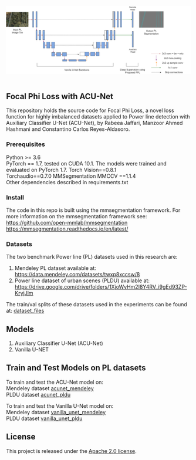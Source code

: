 <div align="center">
  <img src="acunet.png" width="600"/>
</div>
<br />



## Focal Phi Loss with ACU-Net

This repository holds the source code for Focal Phi Loss, a novel loss function for highly imbalanced datasets applied to Power line detection with Auxiliary Classifier U-Net (ACU-Net), by Rabeea Jaffari, Manzoor Ahmed Hashmani and Constantino Carlos Reyes-Aldasoro.


### Prerequisites
Python >= 3.6  
PyTorch == 1.7, tested on CUDA 10.1. The models were trained and evaluated on PyTorch 1.7.
Torch Vision==0.8.1  
Torchaudio==0.7.0
MMSegmentation
MMCCV ==1.1.4  
Other dependencies described in requirements.txt  

### Install
The code in this repo is built using the mmsegmentation framework. For more information on the mmsegmentation framework see:  
https://github.com/open-mmlab/mmsegmentation  
https://mmsegmentation.readthedocs.io/en/latest/  

### Datasets
The two benchmark Power line (PL) datasets used in this research are:
1. Mendeley PL dataset available at: https://data.mendeley.com/datasets/twxp8xccsw/8  
2. Power line dataset of urban scenes (PLDU) available at: https://drive.google.com/drive/folders/1XjoWvHm2I8Y4RV_i9gEd93ZP-KryjJlm  

The train/val splits of these datasets used in the experiments can be found at: [dataset_files](../master/dataset_files)

## Models
1. Auxiliary Classifier U-Net (ACU-Net)
2. Vanilla U-NET

## Train and Test Models on PL datasets
To train and test the ACU-Net model on:  
  Mendeley dataset [acunet_mendeley](../master/focal_phi_loss_mendeley_acunet.ipynb)  
  PLDU dataset [acunet_pldu](../master/focal_phi_loss_pldu_acunet.ipynb)  
  
To train and test the Vanilla U-Net model on:  
  Mendeley dataset [vanilla_unet_mendeley](../master/focal_phi_loss_mendeley_vanilla_unet.ipynb)  
  PLDU dataset [vanilla_unet_pldu](../master/focal_phi_loss_pldu_vanilla_unet.ipynb)  
## License

This project is released under the [Apache 2.0 license](LICENSE).

